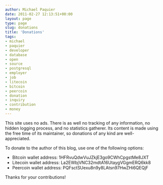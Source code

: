 ```yaml
---
author: Michael Paquier
date: 2011-02-27 12:13:51+00:00
layout: page
type: page
slug: donations
title: 'Donations'
tags:
- michael
- paquier
- developer
- database
- open
- source
- postgresql
- employer
- job
- litecoin
- bitcoin
- peercoin
- donation
- inquiry
- contribution
- money
---
```

This site uses no ads. There is as well no tracking of any information,
no hidden logging process, and no statistics gatherer. Its content is
made using the free time of its maintainer, so donations of any kind
are well-appreciated.

To donate to the author of this blog, use one of the following options:

  * Bitcoin wallet address: 1HFRvuQdwVuJZkjE3go9CWhCpgstMe8JXT
  * Litecoin wallet address: La2EWbjVNC32mdtA16UtaygVGgmERQ6kk8
  * Peercoin wallet address: PQFsctSUexu8n9y8LAtsn97HwZHi6QEQjF

Thanks for your contributions!
